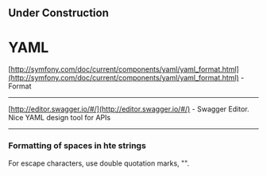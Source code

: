 

## Under Construction

# YAML


[http://symfony.com/doc/current/components/yaml/yaml_format.html](﻿http://symfony.com/doc/current/components/yaml/yaml_format.html) - Format

---

[http://editor.swagger.io/#/](http://editor.swagger.io/#/) - Swagger Editor. Nice YAML design tool for APIs

---

### Formatting of spaces in hte strings

For escape characters, use double quotation marks, "".

